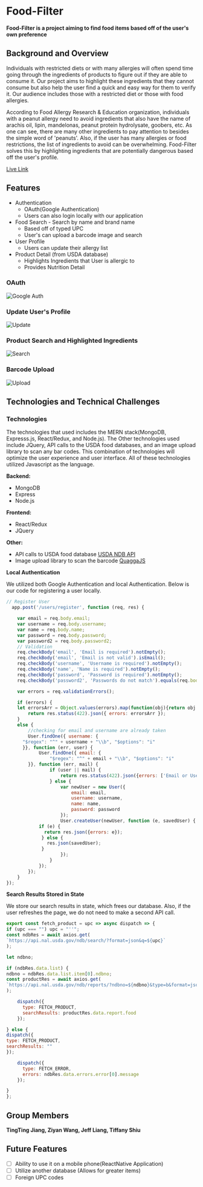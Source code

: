 # Food-Filter

**Food-Filter is a project aiming to find food items based off of the user's own preference**

## Background and Overview

Individuals with restricted diets or with many allergies will often spend time going through the ingredients of products to figure out if they are able to consume it. Our project aims to highlight these ingredients that they cannot consume but also help the user find a quick and easy way for them to verify it. Our audience includes those with a restricted diet or those with food allergies.

According to Food Allergy Research & Education organization, individuals with a peanut allergy need to avoid ingredients that also have the name of arachis oil, lipin, mandelonas, peanut protein hydrolysate, goobers, etc. As one can see, there are many other ingredients to pay attention to besides the simple word of 'peanuts'. Also, if the user has many allergies or food restrictions, the list of ingredients to avoid can be overwhelming. Food-Filter solves this by highlighting ingredients that are potentially dangerous based off the user's profile.

[Live Link](https://food-filter.herokuapp.com/)

## Features

* Authentication
  * OAuth(Google Authentication)
  * Users can also login locally with our application
* Food Search - Search by name and brand name
  * Based off of typed UPC
  * User's can upload a barcode image and search
* User Profile
  * Users can update their allergy list
* Product Detail (from USDA database)
  * Highlights Ingredients that User is allergic to
  * Provides Nutrition Detail

### OAuth

![Google Auth](https://github.com/jeffliang0318/food-filter/blob/master/assets/google%20auth3.gif)

### Update User's Profile

![Update](https://github.com/jeffliang0318/food-filter/blob/master/assets/better%20update%20gif.gif)

### Product Search and Highlighted Ingredients

![Search](https://github.com/jeffliang0318/food-filter/blob/master/assets/search.gif)

### Barcode Upload

![Upload](https://github.com/jeffliang0318/food-filter/blob/master/assets/upload-search.gif)

## Technologies and Technical Challenges

### Technologies

The technologies that used includes the MERN stack(MongoDB, Expresss.js, React/Redux, and Node.js). The Other technologies used include JQuery, API calls to the USDA food databases, and an image upload library to scan any bar codes. This combination of technologies will optimize the user experience and user interface. All of these technologies utilized Javascript as the language.

**Backend:**

* MongoDB
* Express
* Node.js

**Frontend:**

* React/Redux
* JQuery

**Other:**

* API calls to USDA food database [USDA NDB API](https://ndb.nal.usda.gov/ndb/doc/index)
* Image upload library to scan the barcode [QuaggaJS](https://serratus.github.io/quaggaJS/)

**Local Authentication**

We utilized both Google Authentication and local Authentication. Below is our code for registering a user locally.

```JavaScript
// Register User
  app.post('/users/register', function (req, res) {

	var email = req.body.email;
	var username = req.body.username;
	var name = req.body.name;
	var password = req.body.password;
	var password2 = req.body.password2;
	// Validation
	req.checkBody('email', 'Email is required').notEmpty();
	req.checkBody('email', 'Email is not valid').isEmail();
	req.checkBody('username', 'Username is required').notEmpty();
	req.checkBody('name', 'Name is required').notEmpty();
	req.checkBody('password', 'Password is required').notEmpty();
	req.checkBody('password2', 'Passwords do not match').equals(req.body.password);

	var errors = req.validationErrors();

	if (errors) {
    let errorsArr = Object.values(errors).map(function(obj){return obj.msg;});
		return res.status(422).json({ errors: errorsArr });
	}
	else {
		//checking for email and username are already taken
		User.findOne({ username: {
      "$regex": "^" + username + "\\b", "$options": "i"
	  }}, function (err, user) {
			User.findOne({ email: {
				"$regex": "^" + email + "\\b", "$options": "i"
		}}, function (err, mail) {
				if (user || mail) {
					return res.status(422).json({errors: ['Email or Username taken']});
				} else {
					var newUser = new User({
						email: email,
						username: username,
						name: name,
						password: password
					});
					User.createUser(newUser, function (e, savedUser) {
            if (e) {
              return res.json({errors: e});
             } else {
               res.json(savedUser);
             }
					});
				}
			});
		});
	}
});
```

**Search Results Stored in State**

We store our search results in state, which frees our database. Also, if the user refreshes the page, we do not need to make a second API call.

```JavaScript
export const fetch_product = upc => async dispatch => {
if (upc === "") upc = "''";
const ndbRes = await axios.get(
`https://api.nal.usda.gov/ndb/search/?format=json&q=${upc}`
);

let ndbno;

if (ndbRes.data.list) {
ndbno = ndbRes.data.list.item[0].ndbno;
const productRes = await axios.get(
`https://api.nal.usda.gov/ndb/reports/?ndbno=${ndbno}&type=b&format=json`
);

    dispatch({
      type: FETCH_PRODUCT,
      searchResults: productRes.data.report.food
    });

} else {
dispatch({
type: FETCH_PRODUCT,
searchResults: ""
});

    dispatch({
      type: FETCH_ERROR,
      errors: ndbRes.data.errors.error[0].message
    });

}
};
```

## Group Members

**TingTing Jiang, Ziyan Wang, Jeff Liang, Tiffany Shiu**

## Future Features

* [ ] Ability to use it on a mobile phone(ReactNative Application)
* [ ] Utilize another database (Allows for greater items)
* [ ] Foreign UPC codes
